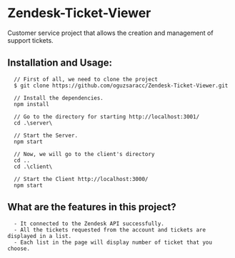 # Zendesk-Ticket-Viewer

Customer service project that allows the creation and management of support tickets.

## Installation and Usage:

      // First of all, we need to clone the project
      $ git clone https://github.com/oguzsaracc/Zendesk-Ticket-Viewer.git

      // Install the dependencies.
      npm install

      // Go to the directory for starting http://localhost:3001/
      cd .\server\

      // Start the Server.
      npm start

      // Now, we will go to the client's directory
      cd ..
      cd .\client\

      // Start the Client http://localhost:3000/
      npm start

## What are the features in this project?

      - It connected to the Zendesk API successfully.
      - All the tickets requested from the account and tickets are displayed in a list.
      - Each list in the page will display number of ticket that you choose.
